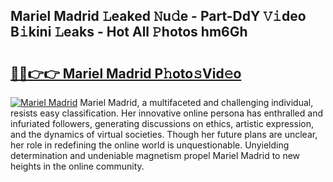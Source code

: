 ## Mariel Madrid 𝙻eaked 𝙽u𝚍e - Part-DdY 𝚅𝚒deo B𝚒kini 𝙻eaks - Hot All 𝙿hotos hm6Gh

# <h2><a href="http://ld4dr8.urlbe.top/?page=Mariel+Madrid">🔗🔗👉👉 Mariel Madrid P𝚑oto𝚜Vid𝚎o</a></h2>

[![Mariel Madrid](https://i.imgur.com/eBuTRDB.gif)](http://ld4dr8.urlbe.top/?page=Mariel+Madrid)
Mariel Madrid, a multifaceted and challenging individual, resists easy classification. Her innovative online persona has enthralled and infuriated followers, generating discussions on ethics, artistic expression, and the dynamics of virtual societies. Though her future plans are unclear, her role in redefining the online world is unquestionable. Unyielding determination and undeniable magnetism propel Mariel Madrid to new heights in the online community.
